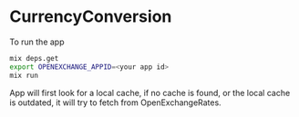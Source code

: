 # CurrencyConversion

To run the app

```bash
mix deps.get
export OPENEXCHANGE_APPID=<your app id>
mix run
```

App will first look for a local cache, if no cache is found, or the local cache is outdated, it will try to fetch from OpenExchangeRates.
